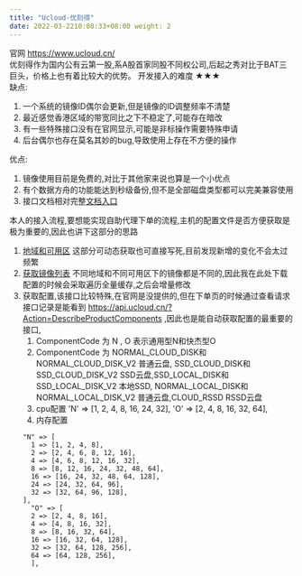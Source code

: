 ```yaml
---
title: "Ucloud-优刻得"
date: 2022-03-2210:08:33+08:00 weight: 2
---
```

官网 https://www.ucloud.cn/  
优刻得作为国内公有云第一股,系A股首家同股不同权公司,后起之秀对比于BAT三巨头，价格上也有着比较大的优势。 开发接入的难度 ★★★  
缺点:

1. 一个系统的镜像ID偶尔会更新,但是镜像的ID调整频率不清楚
2. 最近感觉香港区域的带宽同比之下不稳定了,可能存在暗改
3. 有一些特殊接口没有在官网显示,可能是非标操作需要特殊申请
4. 后台偶尔也存在莫名其妙的bug,导致使用上存在不方便的操作

优点:

1. 镜像使用目前是免费的,对比于其他家来说也算是一个小优点
2. 有个数据方舟的功能能达到秒级备份,但不是全部磁盘类型都可以完美兼容使用
3. 接口文档相对完整[文档入口](https://docs.ucloud.cn/api/uhost-api/README)

本人的接入流程,要想能实现自助代理下单的流程,主机的配置文件是否方便获取是极为重要的,因此也讲下这部分的思路

1. [地域和可用区](https://docs.ucloud.cn/api/summary/regionlist) 这部分可动态获取也可直接写死,目前发现新增的变化不会太过频繁
2. [获取镜像列表](https://docs.ucloud.cn/api/uhost-api/describe_image) 不同地域和不同可用区下的镜像都是不同的,因此我在此处下载配置的时候会采取遍历全量缓存,之后会增量修改
3. 获取配置,该接口比较特殊,在官网是没提供的,但在下单页的时候通过查看请求接口记录是能看到 https://api.ucloud.cn/?Action=DescribeProductComponents
   ,因此也是能自动获取配置的最重要的接口,
    1. ComponentCode 为 N , O 表示通用型N和快杰型O
    2. ComponentCode 为 NORMAL_CLOUD_DISK和NORMAL_CLOUD_DISK_V2 普通云盘, SSD_CLOUD_DISK和SSD_CLOUD_DISK_V2
       SSD云盘,SSD_LOCAL_DISK和SSD_LOCAL_DISK_V2 本地SSD, NORMAL_LOCAL_DISK和NORMAL_LOCAL_DISK_V2 普通云盘,CLOUD_RSSD RSSD云盘
    3. cpu配置    'N' => [1, 2, 4, 8, 16, 24, 32],  'O' => [2, 4, 8, 16, 32, 64],
    4. 内存配置
    ```
   "N" => [
      1 => [1, 2, 4, 8],
      2 => [2, 4, 6, 8, 12, 16],
      4 => [4, 6, 8, 12, 16, 32],
      8 => [8, 12, 16, 24, 32, 48, 64],
      16 => [16, 24, 32, 48, 64, 128],
      24 => [24, 32, 64, 96],
      32 => [32, 64, 96, 128],
   ],
      "O" => [
      2 => [2, 4, 8, 16],
      4 => [4, 8, 16, 32],
      8 => [8, 16, 32, 64],
      16 => [16, 32, 64, 128],
      32 => [32, 64, 128, 256],
      64 => [64, 128, 256],
      ],
   ```





